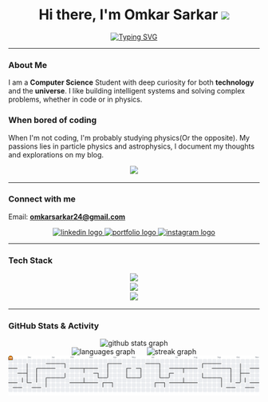 <div align="center">
  
  <h1 align="center">
    Hi there, I'm Omkar Sarkar 
    <img src="https://media.giphy.com/media/hvRJCLFzcasrR4ia7z/giphy.gif" width="35px">
  </h1>
  
 <p align="center">
  <a href="https://readme-typing-svg.demolab.com">
    <img src="https://readme-typing-svg.demolab.com?font=Fira+Code&size=20&pause=1000&color=FFAC1C&center=true&width=650&lines=Developing+Intelligent+Systems;Applying+Computational+Methods+to+Astrophysics;Exploring+Fundamental+Physics+through+Computation" alt="Typing SVG" />
  </a>
</p>

  

</div>

---

### About Me

I am a **Computer Science** Student with deep curiosity for both **technology** and the **universe**.
I like building intelligent systems and solving complex problems, whether in code or in physics.

### When bored of coding

When I'm not coding, I'm probably studying physics(Or the opposite). My passions lies in particle physics and astrophysics, I document my thoughts and explorations on my blog.


<div align="center">
  <a href="https://orbrane.org" target="_blank">
    <img src="https://img.shields.io/static/v1?label=&message=Read%20My%20Blog%20at%20Orbrane.org&color=5837D0&style=for-the-badge&logo=ghost&logoColor=white"/>
  </a>
</div>

---

### Connect with me

Email: **omkarsarkar24@gmail.com**

<p align="center">
  <a href="https://www.linkedin.com/in/omkar-sarkar-3560b5344/" target="_blank">
    <img src="https://img.shields.io/static/v1?message=LinkedIn&logo=linkedin&label=&color=0077B5&logoColor=white&labelColor=&style=for-the-badge" height="30" alt="linkedin logo"  />
  </a>
  <a href="[YOUR PORTFOLIO/WEBSITE URL]" target="_blank">
    <img src="https://img.shields.io/static/v1?message=Portfolio&logo=Firefox&label=&color=FF7139&logoColor=white&labelColor=&style=for-the-badge" height="30" alt="portfolio logo"  />
  </a>
  <a href="[YOUR INSTAGRAM URL]" target="_blank">
    <img src="https://img.shields.io/static/v1?message=Instagram&logo=instagram&label=&color=E4405F&logoColor=white&labelColor=&style=for-the-badge" height="30" alt="instagram logo" />
  </a>
</p>

---

### Tech Stack

<p align="center">
  <a href="https://skillicons.dev">
    <img src="https://skillicons.dev/icons?i=html,css,python,go,php,fortran" />
  </a>
  <br>

  
  <a href="https://skillicons.dev">
    <img src="https://skillicons.dev/icons?i=tensorflow,pytorch,sklearn" />
  </a>
  <br>

  
  <a href="https://skillicons.dev">
    <img src="https://skillicons.dev/icons?i=git,github,vscode,docker" />
  </a>
</p>

---

### GitHub Stats & Activity

<div align="center">
  <img src="https://github-readme-stats.vercel.app/api?username=OmkarSarkar204&show_icons=true&theme=tokyonight&hide_border=false&include_all_commits=true" alt="github stats graph" height="165"/>
  <br>
  <img src="https://github-readme-stats.vercel.app/api/top-langs?username=OmkarSarkar204&locale=en&hide_title=false&layout=compact&card_width=320&langs_count=5&theme=tokyonight&hide_border=false&order=2" alt="languages graph" height="165"/>
  &nbsp;&nbsp;&nbsp;&nbsp;
  <img src="https://streak-stats.demolab.com?user=OmkarSarkar204&locale=en&mode=daily&theme=tokyonight&hide_border=false&border_radius=5&order=3" alt="streak graph" height="165"/>
</div>

<picture>
  <source media="(prefers-color-scheme: dark)" srcset="https://raw.githubusercontent.com/OmkarSarkar204/OmkarSarkar204/output/pacman-contribution-graph-dark.svg">
  <source media="(prefers-color-scheme: light)" srcset="https://raw.githubusercontent.com/OmkarSarkar204/OmkarSarkar204/output/pacman-contribution-graph.svg">
  <img alt="pacman contribution graph" src="https://raw.githubusercontent.com/OmkarSarkar204/OmkarSarkar204/output/pacman-contribution-graph.svg">
</picture>
<!--force update-->
